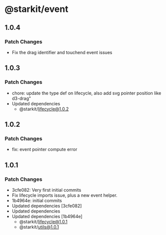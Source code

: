 # @starkit/event

## 1.0.4

### Patch Changes

- Fix the drag identifier and touchend event issues

## 1.0.3

### Patch Changes

- chore: update the type def on lifecycle, also add svg pointer position like d3-drag"
- Updated dependencies
  - @starkit/lifecycle@1.0.2

## 1.0.2

### Patch Changes

- fix: event pointer compute error

## 1.0.1

### Patch Changes

- 3cfe082: Very first initial commits
- Fix lifecycle imports issue, plus a new event helper.
- 1b4964e: initial commits
- Updated dependencies [3cfe082]
- Updated dependencies
- Updated dependencies [1b4964e]
  - @starkit/lifecycle@1.0.1
  - @starkit/utils@1.0.1
